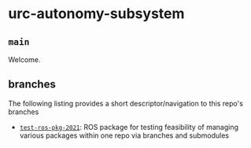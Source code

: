 # urc-autonomy-subsystem
## `main`

Welcome.

## branches
The following listing provides a short descriptor/navigation to this repo's branches
* [`test-ros-pkg-2021`](https://github.com/SJSURoboticsTeam/urc-autonomy-subsystem-2021/tree/test-ros-pkg-2021): ROS package for testing feasibility of managing various packages within one repo via branches and submodules
